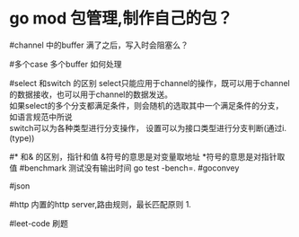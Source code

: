 # go mod 包管理,制作自己的包？

#channel 中的buffer 满了之后，写入时会阻塞么？

#多个case 多个buffer 如何处理

#select 和switch 的区别
select只能应用于channel的操作，既可以用于channel的数据接收，也可以用于channel的数据发送。  
如果select的多个分支都满足条件，则会随机的选取其中一个满足条件的分支， 如语言规范中所说  
switch可以为各种类型进行分支操作， 设置可以为接口类型进行分支判断(通过i.(type))

#* 和& 的区别，指针和值
&符号的意思是对变量取地址
*符号的意思是对指针取值
#benchmark 测试没有输出时间
go test -bench=.
#goconvey

#json

#http
内置的http server,路由规则，最长匹配原则
1. 


#leet-code 刷题
